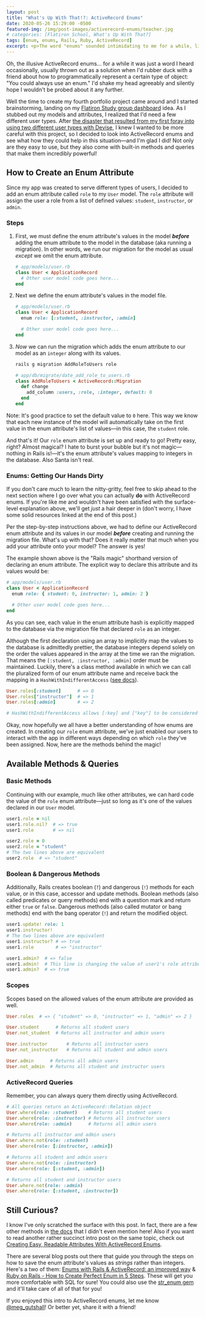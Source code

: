 ```yaml
---
layout: post
title: "What's Up With That!?: ActiveRecord Enums"
date: 2020-05-26 15:29:00 -0500
featured-img: /img/post-images/activerecord-enums/teacher.jpg
# categories: [Flatiron School, What's Up With That?]
tags: [enum, enums, Rails, Ruby, ActiveRecord]
excerpt: <p>The word "enums" sounded intimidating to me for a while, like something everyone knew about and I somehow missed that day in class. But after digging into the docs (Read the docs!), I've found they're simple to set up and have handy methods that come built right in!</p>
---
```


Oh, the illusive ActiveRecord enums... for a while it was just a word I heard occasionally, usually thrown out as a solution when I'd rubber duck with a friend about how to programmatically represent a certain type of object: "You could always use an enum." I'd shake my head agreeably and silently hope I wouldn't be probed about it any further.

Well the time to create my fourth portfolio project came around and I started brainstorming, landing on my [Flatiron Study group dashboard][Everyday Inspiration] idea. As I stubbed out my models and attributes, I realized that I'd need a few different user types. After [the disaster that resulted from my first foray into using two different user types with Devise][Knowing When to Quit], I knew I wanted to be more careful with this project, so I decided to look into ActiveRecord enums and see what how they could help in this situation—and I'm glad I did! Not only are they easy to use, but they also come with built-in methods and queries that make them incredibly powerful!

## How to Create an Enum Attribute

Since my app was created to serve different types of users, I decided to add an enum attribute called `role` to my `User` model. The `role` attribute will assign the user a role from a list of defined values: `student`, `instructor`, or `admin`.

### Steps

1. First, we must define the enum attribute's values in the model ***before*** adding the enum attribute to the model in the database (aka running a migration). In other words, we run our migration for the model as usual *except* we omit the enum attribute.

    ```ruby
    # app/models/user.rb
    class User < ApplicationRecord
      # Other user model code goes here...
    end
    ```

2. Next we define the enum attribute's values in the model file.

    ```ruby
    # app/models/user.rb
    class User < ApplicationRecord
      enum role: [:student, :instructor, :admin]

      # Other user model code goes here...
    end
    ```

3. *Now* we can run the migration which adds the enum attribute to our model as an `integer` along with its values.

    ```bash
    rails g migration AddRoleToUsers role
    ```

    ```ruby
    # app/db/migrate/date_add_role_to_users.rb
    class AddRoleToUsers < ActiveRecord::Migration
      def change
        add_column :users, :role, :integer, default: 0
      end
    end
    ```

<aside class="note">
  <p>
    <span class="teal ital">Note:</span>
    <span class="ital">It's good practice to set the default value to <code class="highlighter-rouge language-plaintext">0</code> here. This way we know that each new instance of the model will automatically take on the first value in the enum attribute's list of values—in this case, the <code class="highlighter-rouge language-plaintext">student</code> role.</span>
  </p>
</aside>

And that's it! Our `role` enum attribute is set up and ready to go! Pretty easy, right? Almost magical? I hate to burst your bubble but it's not magic—nothing in Rails is!—it's the enum attribute's values mapping to integers in the database. Also Santa isn't real.

### Enums: Getting Our Hands Dirty

If you don't care much to learn the nitty-gritty, feel free to skip ahead to the next section where I go over what you can actually **do** with ActiveRecord enums. If you're like me and wouldn't have been satisfied with the surface-level explanation above, we'll get *just* a hair deeper in (don't worry, I have some solid resources linked at the end of this post.)

Per the step-by-step instructions above, we had to define our ActiveRecord enum attribute and its values in our model ***before*** creating and running the migration file. What's up with that? Does it really matter that much when you add your attribute onto your model? The answer is yes!

The example shown above is the "Rails magic" shorthand version of declaring an enum attribute. The explicit way to declare this attribute and its values would be:

```ruby
# app/models/user.rb
class User < ApplicationRecord
  enum role: { student: 0, instructor: 1, admin: 2 }

  # Other user model code goes here...
end
```

As you can see, each value in the enum attribute hash is explicitly mapped to the database via the migration file that declared `role` as an integer.

Although the first declaration using an array to implicitly map the values to the database is admittedly prettier, the database integers depend solely on the order the values appeared in the array at the time we ran the migration. That means the `[:student, :instructor, :admin]` order must be maintained. Luckily, there's a class method available in which we can call the pluralized form of our enum attribute name and receive back the mapping in a `HashWithIndifferentAccess` ([see docs][HashWithIndifferentAccess]).

```ruby
User.roles[:student]      # => 0
User.roles["instructor"]  # => 1
User.roles[:admin]        # => 2

# HashWithIndifferentAccess allows [:key] and ["key"] to be considered equal.
```

Okay, now hopefully we all have a better understanding of how enums are created. In creating our `role` enum attribute, we've just enabled our users to interact with the app in different ways depending on which `role` they've been assigned. Now, here are the methods behind the magic!

## Available Methods & Queries

### Basic Methods

Continuing with our example, much like other attributes, we can hard code the value of the `role` enum attribute—just so long as it's one of the values declared in our `User` model.

```ruby
user1.role = nil
user1.role.nil?  # => true
user1.role       # => nil

user2.role = 0
user2.role = "student"
# The two lines above are equivalent
user2.role  # => "student"
```

### Boolean & Dangerous Methods

Additionally, Rails creates boolean (`?`) and dangerous (`!`) methods for each value, or in this case, accessor and update methods. Boolean methods (also called predicates or query methods) end with a question mark and return either `true` or `false`. Dangerous methods (also called mutator or bang methods) end with the bang operator (`!`) and return the modified object.

```ruby
user1.update! role: 1
user1.instructor!
# The two lines above are equivalent
user1.instructor? # => true
user1.role        # => "instructor"

user1.admin?  # => false
user1.admin!  # This line is changing the value of user1's role attribute from instructor to admin
user1.admin?  # => true
```

### Scopes

Scopes based on the allowed values of the enum attribute are provided as well.

```ruby
User.roles  # => { "student" => 0, "instructor" => 1, "admin" => 2 }

User.student      # Returns all student users
User.not_student  # Returns all instructor and admin users

User.instructor       # Returns all instructor users
User.not_instructor   # Returns all student and admin users

User.admin      # Returns all admin users
User.not_admin  # Returns all student and instructor users
```

### ActiveRecord Queries

Remember, you can always query them directly using ActiveRecord.

```ruby
# All queries return an ActiveRecord::Relation object
User.where(role: :student)    # Returns all student users
User.where(role: :instructor) # Returns all instructor users
User.where(role: :admin)      # Returns all admin users

# Returns all instructor and admin users
User.where.not(role: :student)
User.where(role: [:instructor, :admin])

# Returns all student and admin users
User.where.not(role: :instructor)
User.where(role: [:student, :admin])

# Returns all student and instructor users
User.where.not(role: :admin)
User.where(role: [:student, :instructor])
```

## Still Curious?

I know I've only scratched the surface with this post. In fact, there are a few other methods in [the docs][Enum] that I didn't even mention here! Also if you want to read another rather succinct intro post on the same topic, check out [Creating Easy, Readable Attributes With ActiveRecord Enums].

There are several blog posts out there that guide you through the steps on how to save the enum attribute's values as *strings* rather than integers. Here's a two of them: [Enums with Rails & ActiveRecord: an improved way] & [Ruby on Rails - How to Create Perfect Enum in 5 Steps]. These will get you more comfortable with SQL for sure! You could also use the [str_enum gem] and it'll take care of all of that for you!

If you enjoyed this intro to ActiveRecord enums, let me know [@meg_gutshall](https://twitter.com/meg_gutshall)! Or better yet, share it with a friend!

<!-- All Hyperlinks -->
<!-- Backlinks -->
[Everyday Inspiration]: https://meghangutshall.com/2020/11/16/everyday_inspiration/
[Knowing When to Quit]: https://meghangutshall.com/2019/08/17/knowing_when_to_quit
<!-- Docs -->
[HashWithIndifferentAccess]: https://api.rubyonrails.org/classes/ActiveSupport/HashWithIndifferentAccess.html
[Enum]: https://api.rubyonrails.org/classes/ActiveRecord/Enum.html
<!-- Resources -->
[Creating Easy, Readable Attributes With ActiveRecord Enums]: https://www.justinweiss.com/articles/creating-easy-readable-attributes-with-activerecord-enums/
[Enums with Rails & ActiveRecord: an improved way]: https://sipsandbits.com/2018/04/30/using-database-native-enums-with-rails/
[Ruby on Rails - How to Create Perfect Enum in 5 Steps]: https://naturaily.com/blog/ruby-on-rails-enum
[str_enum gem]: https://github.com/ankane/str_enum
